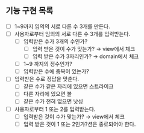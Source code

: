 ## 기능 구현 목록


- [ ]  1~9까지 임의의 서로 다른 수 3개를 만든다.
- [ ]  사용자로부터 임의의 서로 다른 수 3개를 입력받는다.
    - [ ]  입력받은 수가 3개의 수인가?
        - [ ]  입력 받은 것이 수가 맞는가? → view에서 체크
        - [ ]  입력 받은 수가 3자리인가? → domain에서 체크
    - [ ]  1~9 까지의 정수인가?
    - [ ]  입력받은 수에 중복이 있는가?
- [ ]  입력받은 수로 정답을 맞춘다.
    - [ ]  같은 수가 같은 자리에 있으면 스트라이크
    - [ ]  다른 자리에 있으면 볼
    - [ ]  같은 수가 전혀 없으면 낫싱
- [ ]  사용자로부터 1 또는 2를 입력받는다.
    - [ ]  입력받은 것이 수가 맞는가? → view에서 체크
    - [ ]  입력 받은 것이 1 또는 2인가?션은 종료되어야 한다.